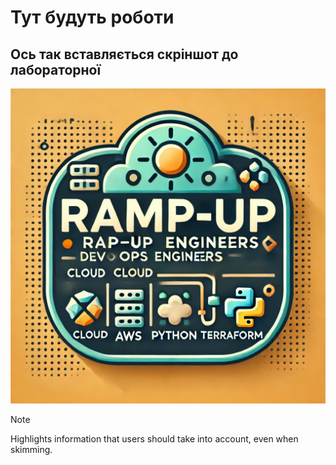 # Тут будуть роботи

## Ось так вставляється скріншот до лабораторної
![](./chat_icon.jpg "Це ми практикуємось як вставляти картинку")


> [!NOTE]  
> Highlights information that users should take into account, even when skimming.

